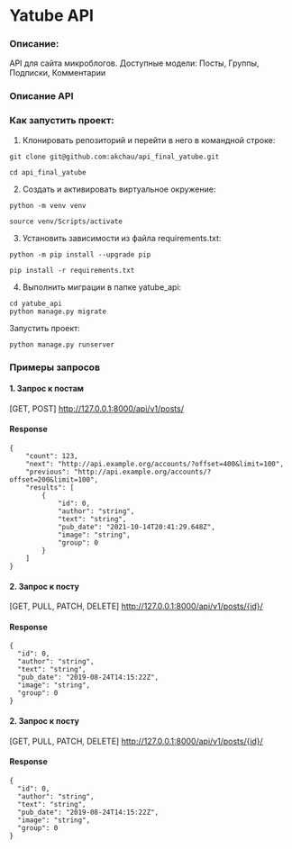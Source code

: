 # Yatube API
### Описание:
API для сайта микроблогов.
Доступные модели: Посты, Группы, Подписки, Комментарии

### Описание API



### Как запустить проект:

1. Клонировать репозиторий и перейти в него в командной строке:

```
git clone git@github.com:akchau/api_final_yatube.git
```

```
cd api_final_yatube
```

2. Cоздать и активировать виртуальное окружение:

```
python -m venv venv
```

```
source venv/Scripts/activate
```

3. Установить зависимости из файла requirements.txt:

```
python -m pip install --upgrade pip
```

```
pip install -r requirements.txt
```

4. Выполнить миграции в папке yatube_api:

```
cd yatube_api
python manage.py migrate
```

Запустить проект:

```
python manage.py runserver
```
### Примеры запросов

#### 1. Запрос к постам

[GET, POST] http://127.0.0.1:8000/api/v1/posts/

#### Response
```
{
    "count": 123,
    "next": "http://api.example.org/accounts/?offset=400&limit=100",
    "previous": "http://api.example.org/accounts/?offset=200&limit=100",
    "results": [
        {
            "id": 0,
            "author": "string",
            "text": "string",
            "pub_date": "2021-10-14T20:41:29.648Z",
            "image": "string",
            "group": 0
        }
    ]
}
```
#### 2. Запрос к посту

[GET, PULL, PATCH, DELETE] http://127.0.0.1:8000/api/v1/posts/{id}/

#### Response
```
{
  "id": 0,
  "author": "string",
  "text": "string",
  "pub_date": "2019-08-24T14:15:22Z",
  "image": "string",
  "group": 0
}
```

#### 2. Запрос к посту

[GET, PULL, PATCH, DELETE] http://127.0.0.1:8000/api/v1/posts/{id}/

#### Response
```
{
  "id": 0,
  "author": "string",
  "text": "string",
  "pub_date": "2019-08-24T14:15:22Z",
  "image": "string",
  "group": 0
}
```
